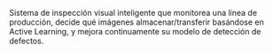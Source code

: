 Sistema de inspección visual inteligente que monitorea una línea de producción, decide qué imágenes almacenar/transferir basándose en Active Learning, y mejora continuamente su modelo de detección de defectos.
